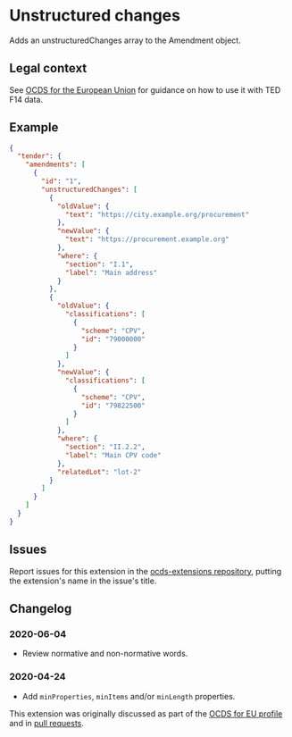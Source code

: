 # Unstructured changes

Adds an unstructuredChanges array to the Amendment object.

## Legal context

See [OCDS for the European Union](http://standard.open-contracting.org/profiles/eu/master/en/F14) for guidance on how to use it with TED F14 data.

## Example

```json
{
  "tender": {
    "amendments": [
      {
        "id": "1",
        "unstructuredChanges": [
          {
            "oldValue": {
              "text": "https://city.example.org/procurement"
            },
            "newValue": {
              "text": "https://procurement.example.org"
            },
            "where": {
              "section": "I.1",
              "label": "Main address"
            }
          },
          {
            "oldValue": {
              "classifications": [
                {
                  "scheme": "CPV",
                  "id": "79000000"
                }
              ]
            },
            "newValue": {
              "classifications": [
                {
                  "scheme": "CPV",
                  "id": "79822500"
                }
              ]
            },
            "where": {
              "section": "II.2.2",
              "label": "Main CPV code"
            },
            "relatedLot": "lot-2"
          }
        ]
      }
    ]
  }
}
```

## Issues

Report issues for this extension in the [ocds-extensions repository](https://github.com/open-contracting/ocds-extensions/issues), putting the extension's name in the issue's title.

## Changelog

### 2020-06-04

* Review normative and non-normative words.

### 2020-04-24

* Add `minProperties`, `minItems` and/or `minLength` properties.

This extension was originally discussed as part of the [OCDS for EU profile](https://github.com/open-contracting-extensions/european-union/issues/63) and in [pull requests](https://github.com/open-contracting-extensions/ocds_unstructuredChanges_extension/pulls?q=is%3Apr+is%3Aclosed).
